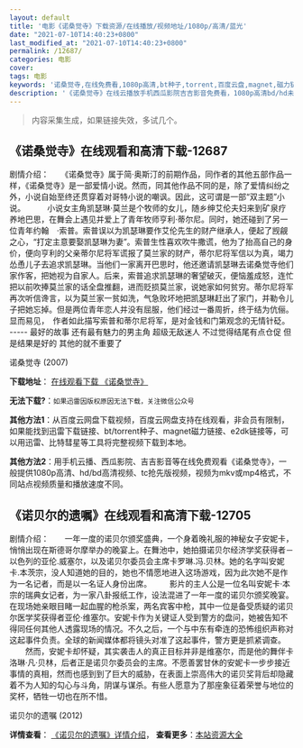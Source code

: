 ```yaml
---
layout: default
title: '电影《诺桑觉寺》下载资源/在线播放/视频地址/1080p/高清/蓝光'
date: "2021-07-10T14:40:23+0800"
last_modified_at: "2021-07-10T14:40:23+0800"
permalink: /12687/
categories: 电影
cover:
tags: 电影
keywords: '诺桑觉寺,在线免费看,1080p高清,bt种子,torrent,百度云盘,magnet,磁力链,迅雷下载资源'
description: '《诺桑觉寺》在线云播放手机西瓜影院吉吉影音免费看，1080p高清bd/hd未删减完整版和tc抢先枪版，mkv/mp4格式，附带bt/torrent种子、magnet/磁力链、百度云盘、网盘资源迅雷下载链接'
---
```


>内容采集生成，如果链接失效，多试几个。


## 《诺桑觉寺》在线观看和高清下载-12687

剧情介绍：　　《诺桑觉寺》属于简·奥斯汀的前期作品，同作者的其他五部作品一样，《诺桑觉寺》是一部爱情小说。然而，同其他作品不同的是，除了爱情纠纷之外，小说自始至终还贯穿着对哥特小说的嘲讽。因此，这可谓是一部“双主题”小说。　 　　小说女主角凯瑟琳·莫兰是个牧师的女儿，随乡绅艾伦夫妇来到矿泉疗养地巴思，在舞会上遇见并爱上了青年牧师亨利·蒂尔尼。同时，她还碰到了另一位青年约翰　·索普。索普误以为凯瑟琳要作艾伦先生的财产继承人，便起了觊觎之心，“打定主意要娶凯瑟琳为妻”。索普生性喜欢吹牛撒谎，他为了抬高自己的身价，便向亨利的父亲蒂尔尼将军谎报了莫兰家的财产，蒂尔尼将军信以为真，竭力怂恿儿子去追求凯瑟琳。当他们一家离开巴思时，他还邀请凯瑟琳去诺桑觉寺他们家作客，把她视为自家人。后来，索普追求凯瑟琳的奢望破灭，便恼羞成怒，连忙把以前吹捧莫兰家的话全盘推翻，进而贬损莫兰家，说她家如何贫穷。蒂尔尼将军再次听信谗言，以为莫兰家一贫如洗，气急败坏地把凯瑟琳赶出了家门，并勒令儿子把她忘掉。但是两位青年恋人并没有屈服，他们经过一番周折，终于结为伉俪。显而易见，　作者如此描写索普和蒂尔尼将军，是对金钱和门第观念的无情针砭。 ----- 最好的故事 还有最有魅力的男主角 超级无敌迷人 不过觉得结尾有点仓促 但是结果是好的 其他的就不重要了


诺桑觉寺 (2007)

**下载地址**： [在线观看下载 《诺桑觉寺》](https://www.btbtdy.me/btdy/dy6642.html) 


**无法下载?**：`如果迅雷因版权原因无法下载，关注微信公众号 `

**其他方法1**：从百度云网盘下载视频，百度云网盘支持在线观看，非会员有限制，如果能找到迅雷下载链接、bt/torrent种子、magnet磁力链接、e2dk链接等，可以用迅雷、比特彗星等工具将完整视频下载到本地。

**其他方法2**：用手机云播、西瓜影院、吉吉影音等在线免费观看《诺桑觉寺》，一般提供1080p高清、hd/bd高清视频、tc抢先版视频，视频为mkv或mp4格式，不同站点视频质量和播放速度不同。


## 《诺贝尔的遗嘱》在线观看和高清下载-12705

剧情介绍：　　一年一度的诺贝尔颁奖盛典，一个身着晚礼服的神秘女子安妮卡，悄悄出现在斯德哥尔摩举办的晚宴上。在舞池中，她拍摄诺贝尔经济学奖获得者－以色列的亚伦.威塞尔，以及诺贝尔委员会主席卡罗琳.冯.贝林。她的名字叫安妮卡.本茨宗，没人知道她的目的，她也不情愿地进入这场游戏，因为此次她不是作为一名记者，而是以一名证人身份出席。 　　影片的主人公是一位名叫安妮卡·本宗的瑞典女记者，为一家八卦报纸工作，设法混进了一年一度的诺贝尔颁奖晚宴。在现场她亲眼目睹一起血腥的枪杀案，两名宾客中枪，其中一位是备受质疑的诺贝尔医学奖获得者亚伦·维塞尔。安妮卡作为关键证人受到警方的盘问，她被告知不得同任何其他人透露现场的情况。不久之后，一个与中东有牵连的恐怖组织声称对这起事件负责。全球的新闻媒体都将镜头对准了这起事件，警方更是抓紧调查。 　　然而，安妮卡却怀疑，其实袭击人的真正目标并非是维塞尔，而是他的舞伴卡洛琳·凡·贝林，后者正是诺贝尔委员会的主席。不愿善罢甘休的安妮卡一步步接近事情的真相，然而也感到到了巨大的威胁，在表面上崇高伟大的诺贝奖背后却隐藏着不为人知的勾心与斗角，阴谋与谋杀。有些人愿意为了那座象征着荣誉与地位的奖杯，牺牲一切也在所不惜。


诺贝尔的遗嘱 (2012)

**详情查看**： [《诺贝尔的遗嘱》详情介绍](/movie/12705/)， **查看更多**：[本站资源大全](/movie/t/all/)

